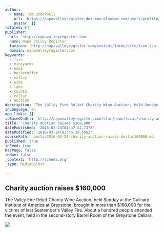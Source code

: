 ```yaml
---
author:
  - name: Tom Stockwell
    url: 'https://napavalleyregister-dot-com.bloxcms.com/users/profile/Tom Stockwell'
    avatar: {}
related: []
publisher:
  url: 'http://napavalleyregister.com'
  name: Napa Valley Register
  favicon: 'http://napavalleyregister.com/content/tncms/site/icon.ico'
  domain: napavalleyregister.com
keywords:
  - fire
  - vineyards
  - napa
  - beckstoffer
  - valley
  - wine
  - lake
  - county
  - cellar
  - auction
description: "The Valley Fire Relief Charity Wine Auction, held Sunday at the Culinary Institute of America at Greystone, brought in more than $160,000 for the victims of last September's Valley Fire. About a hundred people attended the event, held in the second-story Barrel Room of the Greystone Cellars."
inLanguage: en
app_links: []
isBasedOnUrl: 'http://napavalleyregister.com/star/news/local/charity-auction-raises/article_c969e6d7-2807-5be5-81e6-32d893bee925.html'
title: 'Charity auction raises $160,000'
datePublished: '2016-03-24T01:47:52.737Z'
dateModified: '2016-03-24T01:46:38.566Z'
sourcePath: _posts/2016-03-24-charity-auction-raises-dollar160000.md
published: true
inFeed: true
hasPage: false
inNav: false
_context: 'http://schema.org'
_type: MediaObject

---
```

<article style=""><h1>Charity auction raises $160,000</h1><p>The Valley Fire Relief Charity Wine Auction, held Sunday at the Culinary Institute of America at Greystone, brought in more than $160,000 for the victims of last September's Valley Fire. About a hundred people attended the event, held in the second-story Barrel Room of the Greystone Cellars.</p><img src="http://bloximages.chicago2.vip.townnews.com/napavalleyregister.com/content/tncms/assets/v3/editorial/2/0a/20a2efa7-c840-50a7-bc67-78744be618e6/56f1b450728b2.image.jpg?crop=630%2C354%2C557%2C146" /></article>